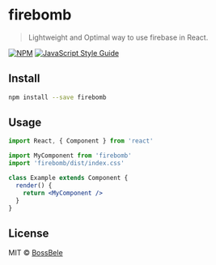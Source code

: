 # firebomb

> Lightweight and Optimal way to use firebase in React.

[![NPM](https://img.shields.io/npm/v/firebomb.svg)](https://www.npmjs.com/package/firebomb) [![JavaScript Style Guide](https://img.shields.io/badge/code_style-standard-brightgreen.svg)](https://standardjs.com)

## Install

```bash
npm install --save firebomb
```

## Usage

```jsx
import React, { Component } from 'react'

import MyComponent from 'firebomb'
import 'firebomb/dist/index.css'

class Example extends Component {
  render() {
    return <MyComponent />
  }
}
```

## License

MIT © [BossBele](https://github.com/BossBele)

